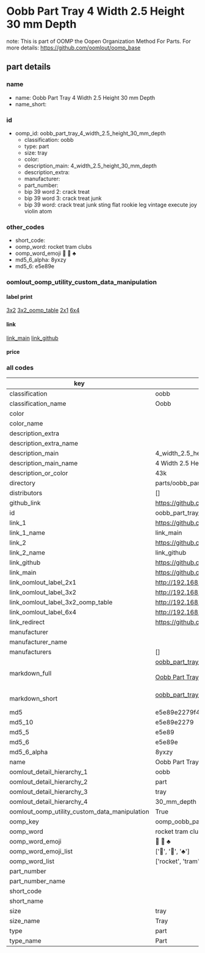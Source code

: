 # Oobb Part Tray 4 Width 2.5 Height 30 mm Depth  

note: This is part of OOMP the Oopen Organization Method For Parts. For more details: https://github.com/oomlout/oomp_base

##  part details
  







### name
* name: Oobb Part Tray 4 Width 2.5 Height 30 mm Depth
* name_short: 
### id
* oomp_id: oobb_part_tray_4_width_2.5_height_30_mm_depth
  * classification: oobb
  * type: part
  * size: tray
  * color: 
  * description_main: 4_width_2.5_height_30_mm_depth
  * description_extra: 
  * manufacturer: 
  * part_number: 
  * bip 39 word 2: crack treat
  * bip 39 word 3: crack treat junk
  * bip 39 word: crack treat junk sting flat rookie leg vintage execute joy violin atom

### other_codes
* short_code: 
* oomp_word: rocket tram clubs
* oomp_word_emoji :rocket: :tram: :clubs:
* md5_6_alpha: 8yxzy
* md5_6: e5e89e






### oomlout_oomp_utility_custom_data_manipulation
#### label print
[3x2](http://192.168.1.245:1112/?label=oomp%208yxzy)
[3x2_oomp_table](http://192.168.1.108:1112/?label=oomp%208yxzy)
[2x1](http://192.168.1.242:1112/?label=oomp%208yxzy)
[6x4](http://192.168.1.55:1112/?label=oomp%208yxzy)    

#### link

[link_main](https://github.com/oomlout/oomlout_oomp_version_1_messy/tree/main/parts/oobb_part_tray_4_width_2.5_height_30_mm_depth) [link_github](https://github.com/oomlout/oomlout_oomp_version_1_messy/tree/main/parts/oobb_part_tray_4_width_2.5_height_30_mm_depth)                             

#### price







### all codes 
| key | value |  
| --- | --- |  
| classification | oobb |  
| classification_name | Oobb |  
| color |  |  
| color_name |  |  
| description_extra |  |  
| description_extra_name |  |  
| description_main | 4_width_2.5_height_30_mm_depth |  
| description_main_name | 4 Width 2.5 Height 30 mm Depth |  
| description_or_color | 43k |  
| directory | parts/oobb_part_tray_4_width_2.5_height_30_mm_depth |  
| distributors | [] |  
| github_link | https://github.com/oomlout/oomlout_oomp_part_src/tree/main/parts/oobb_part_tray_4_width_2.5_height_30_mm_depth |  
| id | oobb_part_tray_4_width_2.5_height_30_mm_depth |  
| link_1 | https://github.com/oomlout/oomlout_oomp_version_1_messy/tree/main/parts/oobb_part_tray_4_width_2.5_height_30_mm_depth |  
| link_1_name | link_main |  
| link_2 | https://github.com/oomlout/oomlout_oomp_version_1_messy/tree/main/parts/oobb_part_tray_4_width_2.5_height_30_mm_depth |  
| link_2_name | link_github |  
| link_github | https://github.com/oomlout/oomlout_oomp_version_1_messy/tree/main/parts/oobb_part_tray_4_width_2.5_height_30_mm_depth |  
| link_main | https://github.com/oomlout/oomlout_oomp_version_1_messy/tree/main/parts/oobb_part_tray_4_width_2.5_height_30_mm_depth |  
| link_oomlout_label_2x1 | http://192.168.1.242:1112/?label=oomp%208yxzy |  
| link_oomlout_label_3x2 | http://192.168.1.245:1112/?label=oomp%208yxzy |  
| link_oomlout_label_3x2_oomp_table | http://192.168.1.108:1112/?label=oomp%208yxzy |  
| link_oomlout_label_6x4 | http://192.168.1.55:1112/?label=oomp%208yxzy |  
| link_redirect | https://github.com/oomlout/oomlout_oomp_version_1_messy/tree/main/parts/oobb_part_tray_4_width_2.5_height_30_mm_depth |  
| manufacturer |  |  
| manufacturer_name |  |  
| manufacturers | [] |  
| markdown_full | [oobb_part_tray_4_width_2.5_height_30_mm_depth](none)<br>[](none)<br>[Oobb Part Tray 4 Width 2.5 Height 30 Mm Depth](none)<br><br> |  
| markdown_short | [oobb_part_tray_4_width_2.5_height_30_mm_depth](none)<br><br> |  
| md5 | e5e89e2279f42feaef2c4d5ef2b9f18e |  
| md5_10 | e5e89e2279 |  
| md5_5 | e5e89 |  
| md5_6 | e5e89e |  
| md5_6_alpha | 8yxzy |  
| name | Oobb Part Tray 4 Width 2.5 Height 30 mm Depth |  
| oomlout_detail_hierarchy_1 | oobb |  
| oomlout_detail_hierarchy_2 | part |  
| oomlout_detail_hierarchy_3 | tray |  
| oomlout_detail_hierarchy_4 | 30_mm_depth |  
| oomlout_oomp_utility_custom_data_manipulation | True |  
| oomp_key | oomp_oobb_part_tray_4_width_2.5_height_30_mm_depth |  
| oomp_word | rocket tram clubs |  
| oomp_word_emoji | :rocket: :tram: :clubs: |  
| oomp_word_emoji_list | [':rocket:', ':tram:', ':clubs:'] |  
| oomp_word_list | ['rocket', 'tram', 'clubs'] |  
| part_number |  |  
| part_number_name |  |  
| short_code |  |  
| short_name |  |  
| size | tray |  
| size_name | Tray |  
| type | part |  
| type_name | Part |  
